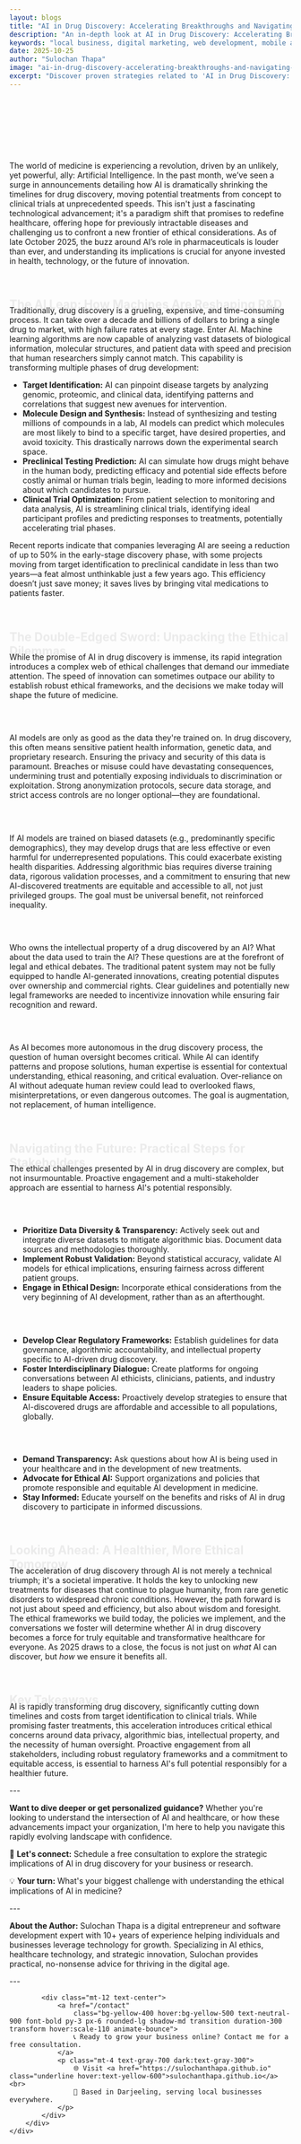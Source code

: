 ```yaml
---
layout: blogs
title: "AI in Drug Discovery: Accelerating Breakthroughs and Navigating the Ethical Maze"
description: "An in-depth look at AI in Drug Discovery: Accelerating Breakthroughs and Navigating the Ethical Maze. Discover expert strategies and tips to help your local business thrive in the digital landscape."
keywords: "local business, digital marketing, web development, mobile app, SEO, online growth, ai, in, drug, discovery, accelerating, breakthroughs, and, navigating, the, ethical, maze"
date: 2025-10-25
author: "Sulochan Thapa"
image: "ai-in-drug-discovery-accelerating-breakthroughs-and-navigating-the-ethical-maze.jpg"
excerpt: "Discover proven strategies related to 'AI in Drug Discovery: Accelerating Breakthroughs and Navigating the Ethical Maze' that local businesses can implement to boost their online presence and attract more customers."
---
```

<section class="relative py-16 bg-gray-100 dark:bg-gray-900 overflow-hidden">
    <div class="absolute inset-0 bg-cover bg-center bg-fixed opacity-20"
        style="background-image: url('{{ site.baseurl }}/assets/images/ai-in-drug-discovery-accelerating-breakthroughs-and-navigating-the-ethical-maze-bg.jpg');">
    </div>
    <div class="relative container mx-auto px-6 text-center animate-fadeIn">
        <h1 class="text-4xl font-bold text-gray-900 dark:text-white">AI in Drug Discovery: Accelerating Breakthroughs and Navigating the Ethical Maze</h1>
        <p class="mt-4 text-lg text-gray-700 dark:text-gray-300">
            Expert Tips for Local Business Growth
        </p>
    </div>
</section>

<section class="py-16 bg-white dark:bg-gray-900">
    <div class="container mx-auto px-6">
        <div class="max-w-4xl mx-auto">
            <p class="mt-4 text-gray-700 dark:text-gray-300">The world of medicine is experiencing a revolution, driven by an unlikely, yet powerful, ally: Artificial Intelligence. In the past month, we’ve seen a surge in announcements detailing how AI is dramatically shrinking the timelines for drug discovery, moving potential treatments from concept to clinical trials at unprecedented speeds. This isn't just a fascinating technological advancement; it's a paradigm shift that promises to redefine healthcare, offering hope for previously intractable diseases and challenging us to confront a new frontier of ethical considerations. As of late October 2025, the buzz around AI’s role in pharmaceuticals is louder than ever, and understanding its implications is crucial for anyone invested in health, technology, or the future of innovation.</p>
<h2 class="text-2xl font-semibold text-gray-900 dark:text-white mt-8 animate-slideUp">The AI Leap: How Machines Are Reshaping R&D</h2>
<p class="mt-4 text-gray-700 dark:text-gray-300">Traditionally, drug discovery is a grueling, expensive, and time-consuming process. It can take over a decade and billions of dollars to bring a single drug to market, with high failure rates at every stage. Enter AI. Machine learning algorithms are now capable of analyzing vast datasets of biological information, molecular structures, and patient data with speed and precision that human researchers simply cannot match. This capability is transforming multiple phases of drug development:</p>
<ul class="list-disc list-inside mt-4 text-gray-700 dark:text-gray-300">
<li>  <strong>Target Identification:</strong> AI can pinpoint disease targets by analyzing genomic, proteomic, and clinical data, identifying patterns and correlations that suggest new avenues for intervention.</li>
<li>  <strong>Molecule Design and Synthesis:</strong> Instead of synthesizing and testing millions of compounds in a lab, AI models can predict which molecules are most likely to bind to a specific target, have desired properties, and avoid toxicity. This drastically narrows down the experimental search space.</li>
<li>  <strong>Preclinical Testing Prediction:</strong> AI can simulate how drugs might behave in the human body, predicting efficacy and potential side effects before costly animal or human trials begin, leading to more informed decisions about which candidates to pursue.</li>
<li>  <strong>Clinical Trial Optimization:</strong> From patient selection to monitoring and data analysis, AI is streamlining clinical trials, identifying ideal participant profiles and predicting responses to treatments, potentially accelerating trial phases.</li>
</ul>
<p class="mt-4 text-gray-700 dark:text-gray-300">Recent reports indicate that companies leveraging AI are seeing a reduction of up to 50% in the early-stage discovery phase, with some projects moving from target identification to preclinical candidate in less than two years—a feat almost unthinkable just a few years ago. This efficiency doesn’t just save money; it saves lives by bringing vital medications to patients faster.</p>
<h2 class="text-2xl font-semibold text-gray-900 dark:text-white mt-8 animate-slideUp">The Double-Edged Sword: Unpacking the Ethical Dilemmas</h2>
<p class="mt-4 text-gray-700 dark:text-gray-300">While the promise of AI in drug discovery is immense, its rapid integration introduces a complex web of ethical challenges that demand our immediate attention. The speed of innovation can sometimes outpace our ability to establish robust ethical frameworks, and the decisions we make today will shape the future of medicine.</p>
<h3 class="text-xl font-semibold text-gray-900 dark:text-white mt-6 animate-fadeIn">Data Privacy and Security</h3>
<p class="mt-4 text-gray-700 dark:text-gray-300">AI models are only as good as the data they're trained on. In drug discovery, this often means sensitive patient health information, genetic data, and proprietary research. Ensuring the privacy and security of this data is paramount. Breaches or misuse could have devastating consequences, undermining trust and potentially exposing individuals to discrimination or exploitation. Strong anonymization protocols, secure data storage, and strict access controls are no longer optional—they are foundational.</p>
<h3 class="text-xl font-semibold text-gray-900 dark:text-white mt-6 animate-fadeIn">Algorithmic Bias and Equity</h3>
<p class="mt-4 text-gray-700 dark:text-gray-300">If AI models are trained on biased datasets (e.g., predominantly specific demographics), they may develop drugs that are less effective or even harmful for underrepresented populations. This could exacerbate existing health disparities. Addressing algorithmic bias requires diverse training data, rigorous validation processes, and a commitment to ensuring that new AI-discovered treatments are equitable and accessible to all, not just privileged groups. The goal must be universal benefit, not reinforced inequality.</p>
<h3 class="text-xl font-semibold text-gray-900 dark:text-white mt-6 animate-fadeIn">Intellectual Property and Ownership</h3>
<p class="mt-4 text-gray-700 dark:text-gray-300">Who owns the intellectual property of a drug discovered by an AI? What about the data used to train the AI? These questions are at the forefront of legal and ethical debates. The traditional patent system may not be fully equipped to handle AI-generated innovations, creating potential disputes over ownership and commercial rights. Clear guidelines and potentially new legal frameworks are needed to incentivize innovation while ensuring fair recognition and reward.</p>
<h3 class="text-xl font-semibold text-gray-900 dark:text-white mt-6 animate-fadeIn">The Role of Human Oversight</h3>
<p class="mt-4 text-gray-700 dark:text-gray-300">As AI becomes more autonomous in the drug discovery process, the question of human oversight becomes critical. While AI can identify patterns and propose solutions, human expertise is essential for contextual understanding, ethical reasoning, and critical evaluation. Over-reliance on AI without adequate human review could lead to overlooked flaws, misinterpretations, or even dangerous outcomes. The goal is augmentation, not replacement, of human intelligence.</p>
<h2 class="text-2xl font-semibold text-gray-900 dark:text-white mt-8 animate-slideUp">Navigating the Future: Practical Steps for Stakeholders</h2>
<p class="mt-4 text-gray-700 dark:text-gray-300">The ethical challenges presented by AI in drug discovery are complex, but not insurmountable. Proactive engagement and a multi-stakeholder approach are essential to harness AI's potential responsibly.</p>
<h3 class="text-xl font-semibold text-gray-900 dark:text-white mt-6 animate-fadeIn">For Researchers & Developers:</h3>
<ul class="list-disc list-inside mt-4 text-gray-700 dark:text-gray-300">
<li>  <strong>Prioritize Data Diversity & Transparency:</strong> Actively seek out and integrate diverse datasets to mitigate algorithmic bias. Document data sources and methodologies thoroughly.</li>
<li>  <strong>Implement Robust Validation:</strong> Beyond statistical accuracy, validate AI models for ethical implications, ensuring fairness across different patient groups.</li>
<li>  <strong>Engage in Ethical Design:</strong> Incorporate ethical considerations from the very beginning of AI development, rather than as an afterthought.</li>
</ul>
<h3 class="text-xl font-semibold text-gray-900 dark:text-white mt-6 animate-fadeIn">For Healthcare Providers & Policymakers:</h3>
<ul class="list-disc list-inside mt-4 text-gray-700 dark:text-gray-300">
<li>  <strong>Develop Clear Regulatory Frameworks:</strong> Establish guidelines for data governance, algorithmic accountability, and intellectual property specific to AI-driven drug discovery.</li>
<li>  <strong>Foster Interdisciplinary Dialogue:</strong> Create platforms for ongoing conversations between AI ethicists, clinicians, patients, and industry leaders to shape policies.</li>
<li>  <strong>Ensure Equitable Access:</strong> Proactively develop strategies to ensure that AI-discovered drugs are affordable and accessible to all populations, globally.</li>
</ul>
<h3 class="text-xl font-semibold text-gray-900 dark:text-white mt-6 animate-fadeIn">For the Public & Patients:</h3>
<ul class="list-disc list-inside mt-4 text-gray-700 dark:text-gray-300">
<li>  <strong>Demand Transparency:</strong> Ask questions about how AI is being used in your healthcare and in the development of new treatments.</li>
<li>  <strong>Advocate for Ethical AI:</strong> Support organizations and policies that promote responsible and equitable AI development in medicine.</li>
<li>  <strong>Stay Informed:</strong> Educate yourself on the benefits and risks of AI in drug discovery to participate in informed discussions.</li>
</ul>
<h2 class="text-2xl font-semibold text-gray-900 dark:text-white mt-8 animate-slideUp">Looking Ahead: A Healthier, More Ethical Tomorrow</h2>
<p class="mt-4 text-gray-700 dark:text-gray-300">The acceleration of drug discovery through AI is not merely a technical triumph; it's a societal imperative. It holds the key to unlocking new treatments for diseases that continue to plague humanity, from rare genetic disorders to widespread chronic conditions. However, the path forward is not just about speed and efficiency, but also about wisdom and foresight. The ethical frameworks we build today, the policies we implement, and the conversations we foster will determine whether AI in drug discovery becomes a force for truly equitable and transformative healthcare for everyone. As 2025 draws to a close, the focus is not just on <em>what</em> AI can discover, but <em>how</em> we ensure it benefits all.</p>
<h2 class="text-2xl font-semibold text-gray-900 dark:text-white mt-8 animate-slideUp">Key Takeaways</h2>
<p class="mt-4 text-gray-700 dark:text-gray-300">AI is rapidly transforming drug discovery, significantly cutting down timelines and costs from target identification to clinical trials. While promising faster treatments, this acceleration introduces critical ethical concerns around data privacy, algorithmic bias, intellectual property, and the necessity of human oversight. Proactive engagement from all stakeholders, including robust regulatory frameworks and a commitment to equitable access, is essential to harness AI's full potential responsibly for a healthier future.</p>
<p class="mt-4 text-gray-700 dark:text-gray-300">---</p>
<p class="mt-4 text-gray-700 dark:text-gray-300"><strong>Want to dive deeper or get personalized guidance?</strong> Whether you're looking to understand the intersection of AI and healthcare, or how these advancements impact your organization, I'm here to help you navigate this rapidly evolving landscape with confidence.</p>
<p class="mt-4 text-gray-700 dark:text-gray-300">📧 <strong>Let's connect:</strong> Schedule a free consultation to explore the strategic implications of AI in drug discovery for your business or research.</p>
<p class="mt-4 text-gray-700 dark:text-gray-300">💡 <strong>Your turn:</strong> What's your biggest challenge with understanding the ethical implications of AI in medicine?</p>
<p class="mt-4 text-gray-700 dark:text-gray-300">---</p>
<p class="mt-4 text-gray-700 dark:text-gray-300"><strong>About the Author:</strong> Sulochan Thapa is a digital entrepreneur and software development expert with 10+ years of experience helping individuals and businesses leverage technology for growth. Specializing in AI ethics, healthcare technology, and strategic innovation, Sulochan provides practical, no-nonsense advice for thriving in the digital age.</p>
<p class="mt-4 text-gray-700 dark:text-gray-300">---</p>

            
            <div class="mt-12 text-center">
                <a href="/contact"
                    class="bg-yellow-400 hover:bg-yellow-500 text-neutral-900 font-bold py-3 px-6 rounded-lg shadow-md transition duration-300 transform hover:scale-110 animate-bounce">
                    📞 Ready to grow your business online? Contact me for a free consultation.
                </a>
                <p class="mt-4 text-gray-700 dark:text-gray-300">
                    🌐 Visit <a href="https://sulochanthapa.github.io" class="underline hover:text-yellow-600">sulochanthapa.github.io</a><br>
                    📍 Based in Darjeeling, serving local businesses everywhere.
                </p>
            </div>
        </div>
    </div>
</section>

<style>
@keyframes fadeIn {
    from { opacity: 0; }
    to { opacity: 1; }
}
@keyframes slideUp {
    from { transform: translateY(30px); opacity: 0; }
    to { transform: translateY(0); opacity: 1; }
}
.animate-fadeIn { animation: fadeIn 1.5s ease-in-out; }
.animate-slideUp { animation: slideUp 1s ease-out; }
</style>